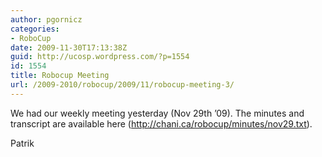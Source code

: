 ```yaml
---
author: pgornicz
categories:
- RoboCup
date: 2009-11-30T17:13:38Z
guid: http://ucosp.wordpress.com/?p=1554
id: 1554
title: Robocup Meeting
url: /2009-2010/robocup/2009/11/robocup-meeting-3/
---
```


We had our weekly meeting yesterday (Nov 29th &#8217;09). The minutes and transcript are available here (http://chani.ca/robocup/minutes/nov29.txt).

Patrik